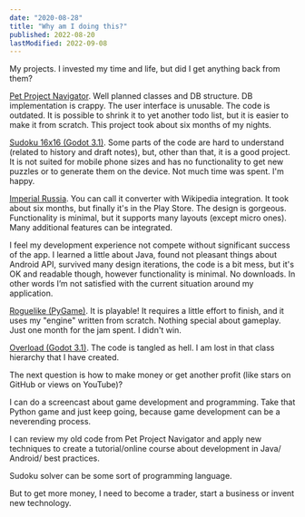 ```yaml
---
date: "2020-08-28"
title: "Why am I doing this?"
published: 2022-08-20
lastModified: 2022-09-08
---
```


My projects. I invested my time and life, but did I get anything back from them?

[Pet Project Navigator](/projects/pet-project-navigator). Well planned classes and DB structure. DB implementation is crappy. The user interface is unusable. The code is outdated. It is possible to shrink it to yet another todo list, but it is easier to make it from scratch. This project took about six months of my nights.

[Sudoku 16x16 (Godot 3.1)](/gamedev/sudoku-16x16). Some parts of the code are hard to understand (related to history and draft notes), but, other than that, it is a good project. It is not suited for mobile phone sizes and has no functionality to get new puzzles or to generate them on the device. Not much time was spent. I'm happy.

[Imperial Russia](/projects/imperial-russia). You can call it converter with Wikipedia integration. It took about six months, but finally it's in the Play Store. The design is gorgeous. Functionality is minimal, but it supports many layouts (except micro ones). Many additional features can be integrated. 

I feel my development experience not compete without significant success of the app. I learned a little about Java, found not pleasant things about Android API, survived many design iterations, the code is a bit mess, but it's OK and readable though, however functionality is minimal. No downloads. In other words I’m not satisfied with the current situation around my application. 

[Roguelike (PyGame)](/gamedev/pyroguelike). It is playable! It requires a little effort to finish, and it uses my "engine" written from scratch. Nothing special about gameplay. Just one month for the jam spent. I didn't win.

[Overload (Godot 3.1)](/gamedev/overload-godot). The code is tangled as hell. I am lost in that class hierarchy that I have created. 

The next question is how to make money or get another profit (like stars on GitHub or views on YouTube)?

I can do a screencast about game development and programming. Take that Python game and just keep going, because game development can be a neverending process. 

I can review my old code from Pet Project Navigator and apply new techniques to create a tutorial/online course about development in Java/ Android/ best practices.

Sudoku solver can be some sort of programming language.

But to get more money, I need to become a trader, start a business or invent new technology.
